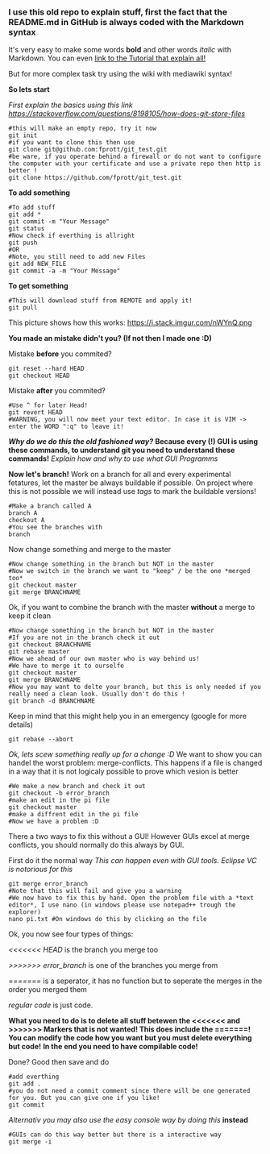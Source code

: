 ### I use this old repo to explain stuff, first the fact that the README.md in GitHub is always coded with the Markdown syntax

It's very easy to make some words **bold** and other words *italic* with Markdown. You can even [link to the Tutorial that explain all!](https://guides.github.com/features/mastering-markdown/)

But for more complex task try using the wiki with mediawiki syntax!

**So lets start**

*First explain the basics using this link https://stackoverflow.com/questions/8198105/how-does-git-store-files*

```
#this will make an empty repo, try it now
git init 
#if you want to clone this then use
git clone git@github.com:fprott/git_test.git
#be ware, if you operate behind a firewall or do not want to configure the computer with your certificate and use a private repo then http is better !
git clone https://github.com/fprott/git_test.git
```
**To add something**

```
#To add stuff
git add *
git commit -m "Your Message"
git status
#Now check if everthing is allright
git push
#OR 
#Note, you still need to add new Files
git add NEW_FILE 
git commit -a -m "Your Message"
```

**To get something**

```
#This will download stuff from REMOTE and apply it!
git pull
```
This picture shows how this works:
https://i.stack.imgur.com/nWYnQ.png

**You made an mistake didn't you? (If not then I made one :D)**

Mistake **before** you commited?
```
git reset --hard HEAD
git checkout HEAD
```
Mistake **after** you commited?
```
#Use ^ for later Head!
git revert HEAD
#WARNING, you will now meet your text editor. In case it is VIM -> enter the WORD ":q" to leave it!
```
_**Why do we do this the old fashioned way?**_
**Because every (!) GUI is using these commands, to understand git you need to understand these commands!**
*Explain how and why to use what GUI Programms*

**Now let's branch!**
Work on a branch for all and every experimental fetatures, let the master be always buildable if possible. On project where this is not possible we will instead use *tags* to mark the buildable versions!
```
#Make a branch called A
branch A 
checkout A
#You see the branches with
branch
```
Now change something and merge to the master
```
#Now change something in the branch but NOT in the master
#Now we switch in the branch we want to "keep" / be the one *merged too*
git checkout master
git merge BRANCHNAME
```

Ok, if you want to combine the branch with the master **without** a merge to keep it clean
```
#Now change something in the branch but NOT in the master
#If you are not in the branch check it out 
git checkout BRANCHNAME
git rebase master
#Now we ahead of our own master who is way behind us!
#We have to merge it to ourselfe
git checkout master
git merge BRANCHNAME
#Now you may want to delte your branch, but this is only needed if you really need a clean look. Usually don't do this !
git branch -d BRANCHNAME
```

Keep in mind that this might help you in an emergency (google for more details)
```
git rebase --abort
```

*Ok, lets scew something really up for a change :D*
We want to show you can handel the worst problem: merge-conflicts. This happens if a file is changed in a way that it is not logicaly possible to prove which vesion is better

```
#We make a new branch and check it out
git checkout -b error_branch
#make an edit in the pi file
git checkout master
#make a diffrent edit in the pi file
#Now we have a problem :D
```
There a two ways to fix this without a GUI! However GUIs excel at merge conflicts, you should normally do this always by GUI.

First do it the normal way *This can happen even with GUI tools. Eclipse VC is notorious for this*
```
git merge error_branch
#Note that this will fail and give you a warning
#We now have to fix this by hand. Open the problem file with a *text editor*, I use nano (in windows please use notepad++ trough the explorer)
nano pi.txt #On windows do this by clicking on the file
```

Ok, you now see four types of things:

*<<<<<<< HEAD* is the branch you merge too

*>>>>>>> error_branch* is one of the branches you merge from

*\=\=\=\=\=\=\=* is a seperator, it has no function but to seperate the merges in the order you merged them

*regular code* is just code.


**What you need to do is to delete all stuff betewen the <<<<<<< and >>>>>>> Markers that is not wanted! This does include the =======! You can modify the code how you want but you must delete everything but code!** 
**In the end you need to have compilable code!**


Done? Good then save and do
```
#add everthing
git add .
#you do not need a commit comment since there will be one generated for you. But you can give one if you like!
git commit 
```

*Alternativ you may also use the easy console way by doing this* **instead**

```
#GUIs can do this way better but there is a interactive way
git merge -i 
```
